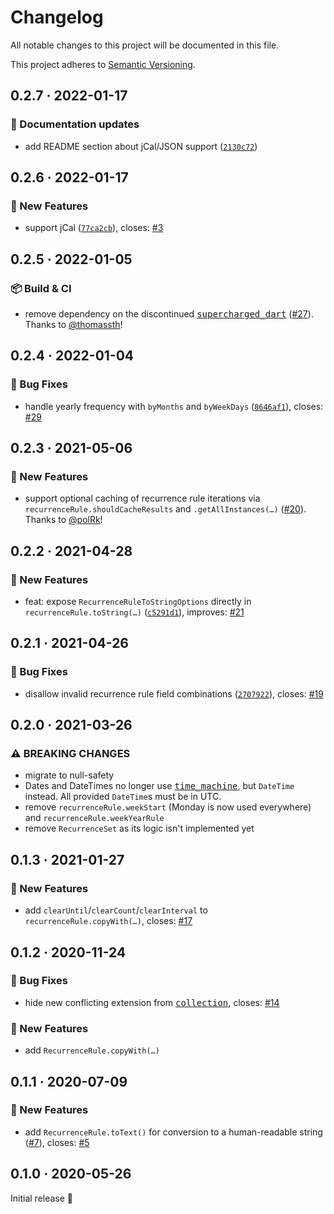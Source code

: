 # Changelog

All notable changes to this project will be documented in this file.

This project adheres to [Semantic Versioning](https://semver.org/spec/v2.0.0.html).

<!-- Template:
## NEW · 2022-xx-xx
### ⚠️ BREAKING CHANGES
### 🎉 New Features
### ⚡ Changes
### 🐛 Bug Fixes
### 📜 Documentation updates
### 🏗️ Refactoring
### 📦 Build & CI
-->

## 0.2.7 · 2022-01-17

### 📜 Documentation updates
* add README section about jCal/JSON support ([`2130c72`](https://github.com/JonasWanke/rrule/commit/2130c72381732838007a24313cd2fb3f120a641d))

## 0.2.6 · 2022-01-17

### 🎉 New Features
* support jCal ([`77ca2cb`](https://github.com/JonasWanke/rrule/commit/77ca2cb808d68d98078801e90569c4230696a8fc)), closes: [#3](https://github.com/JonasWanke/rrule/issues/3)

## 0.2.5 · 2022-01-05

### 📦 Build & CI
* remove dependency on the discontinued [<kbd>supercharged_dart</kbd>](https://pub.dev/packages/supercharged_dart) ([#27](https://github.com/JonasWanke/rrule/pull/27)). Thanks to [@thomassth](https://github.com/thomassth)!

## 0.2.4 · 2022-01-04

### 🐛 Bug Fixes
* handle yearly frequency with `byMonths` and `byWeekDays` ([`8646af1`](https://github.com/JonasWanke/rrule/commit/8646af1f4f09c0a39eb73d5d5c0bc5209d8138bd)), closes: [#29](https://github.com/JonasWanke/rrule/issues/29)

## 0.2.3 · 2021-05-06

### 🎉 New Features
* support optional caching of recurrence rule iterations via `recurrenceRule.shouldCacheResults` and `.getAllInstances(…)` ([#20](https://github.com/JonasWanke/rrule/pull/20)). Thanks to [@polRk](https://github.com/polRk)!

## 0.2.2 · 2021-04-28

### 🎉 New Features
- feat: expose `RecurrenceRuleToStringOptions` directly in `recurrenceRule.toString(…)` ([`c5291d1`](https://github.com/JonasWanke/rrule/commit/c5291d165b84f6354550cf919fe379f40b3c3d3b)), improves: [#21](https://github.com/JonasWanke/rrule/issues/21)

## 0.2.1 · 2021-04-26

### 🐛 Bug Fixes
- disallow invalid recurrence rule field combinations ([`2707922`](https://github.com/JonasWanke/rrule/commit/2707922bb6b8860c5118be8c896f680e075dd2e5)), closes: [#19](https://github.com/JonasWanke/rrule/issues/19)

## 0.2.0 · 2021-03-26

### ⚠️ BREAKING CHANGES

- migrate to null-safety
- Dates and DateTimes no longer use [<kbd>time_machine</kbd>](https://pub.dev/packages/time_machine), but `DateTime` instead.
  All provided `DateTime`s must be in UTC.
- remove `recurrenceRule.weekStart` (Monday is now used everywhere) and `recurrenceRule.weekYearRule`
- remove `RecurrenceSet` as its logic isn't implemented yet


## 0.1.3 · 2021-01-27

### 🎉 New Features
- add `clearUntil`/`clearCount`/`clearInterval` to `recurrenceRule.copyWith(…)`, closes: [#17](https://github.com/JonasWanke/rrule/issues/17)


## 0.1.2 · 2020-11-24

### 🐛 Bug Fixes
- hide new conflicting extension from [<kbd>collection</kbd>](https://pub.dev/packages/collection), closes: [#14](https://github.com/JonasWanke/rrule/issues/14)

### 🎉 New Features
- add `RecurrenceRule.copyWith(…)`


## 0.1.1 · 2020-07-09

### 🎉 New Features
- add `RecurrenceRule.toText()` for conversion to a human-readable string ([#7](https://github.com/JonasWanke/rrule/pull/7)), closes: [#5](https://github.com/JonasWanke/rrule/issues/5)


## 0.1.0 · 2020-05-26

Initial release 🎉
